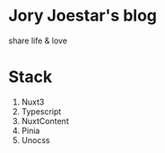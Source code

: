 # Jory Joestar's blog

share life & love

# Stack

1. Nuxt3
2. Typescript
3. NuxtContent
4. Pinia
5. Unocss
